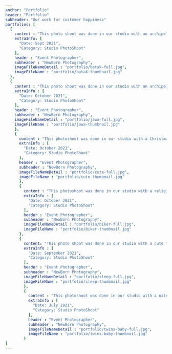 ```yaml
---
anchor: "Portfolio"
header: "Portfolio"
subheader: "Our work for customer happiness"
portfolios: [
  {
    content : "This photo shoot was done in our studio with an archipelago theme. The model is photographed wearing traditional North Sumatran traditional clothes from the Batak tribe",
    extraInfo: [
      "Date: Sept 2021",
      "Category: Studio PhotoShoot"
    ],
    header : "Event Photographer",
    subheader : "NewBorn Photography",
    imageFileNameDetail : "portfolio/batak-full.jpg",
    imageFileName : "portfolio/batak-thumbnail.jpg"
  },
  {
    content : "This photo shoot was done in our studio with an archipelago theme. The model is photographed wearing Javanese traditional clothes",
    extraInfo : [
      "Date: October 2021",
      "Category: Studio PhotoShoot"
    ],
    header : "Event Photographer",
    subheader : "NewBorn Photography",
    imageFileNameDetail : "portfolio/jawa-full.jpg",
    imageFileName : "portfolio/jawa-thumbnail.jpg"
    },
    {
      content : "This photoshoot was done in our studio with a Christmas theme. The model in the photo is wearing the clothes worn by Santa Claus",
      extraInfo : [
        "Date: October 2021",
        "Category: Studio PhotoShoot"
      ],
      header : "Event Photographer",
      subheader : "NewBorn Photography",
      imageFileNameDetail : "portfolio/cute-full.jpg",
      imageFileName : "portfolio/cute-thumbnail.jpg"
      },
      {
        content : "This photoshoot was done in our studio with a religious theme. The model is photographed wearing clothes that are usually used in the Middle East area",
        extraInfo : [
          "Date: October 2021",
          "Category: Studio PhotoShoot"
        ],
        header : "Event Photographer",
        subheader : "NewBorn Photography",
        imageFileNameDetail : "portfolio/biker-full.jpg",
        imageFileName : "portfolio/biker-thumbnail.jpg"
      },
      {
        content: "This photo shoot was done in our studio with a cute theme. The model is photographed wearing a nightgown with a starry night background",
        extraInfo : [
          "Date: September 2021",
          "Category: Studio PhotoShoot"
        ],
        header : "Event Photographer",
        subheader : "NewBorn Photography",
        imageFileNameDetail : "portfolio/sleep-full.jpg",
        imageFileName : "portfolio/sleep-thumbnail.jpg"
        },
        {
          content : "This photoshoot was done in our studio with a nature theme. The model is photographed as if in the photo above a tree trunk surrounded by butterflies",
          extraInfo : [
            "Date: July 2021",
            "Category: Studio PhotoShoot"
          ],
          header : "Event Photographer",
          subheader : "NewBorn Photography",
          imageFileNameDetail : "portfolio/twins-baby-full.jpg",
          imageFileName : "portfolio/twins-baby-thumbnail.jpg"
        }
]
---
```

